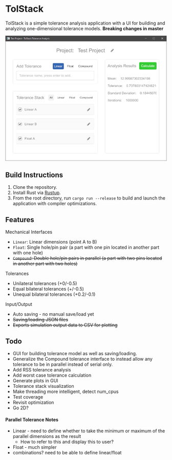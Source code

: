 # TolStack

TolStack is a simple tolerance analysis application with a UI for building and analyzing one-dimensional tolerance models. **Breaking changes in master**

![Screenshot](docs/screenshot.png)

## Build Instructions

1. Clone the repository.
2. Install Rust via [Rustup](https://www.rust-lang.org/tools/install).
3. From the root directory, run `cargo run --release` to build and launch the application with compiler optimizations.

## Features

Mechanical Interfaces

* `Linear`: Linear dimensions (point A to B)
* `Float`: Single hole/pin pair (a part with one pin located in another part with one hole)
* ~~`Compound`: Double hole/pin pairs in parallel (a part with two pins located in another part with two holes)~~

Tolerances

* Unilateral tolerances (+0/-0.5)
* Equal bilateral tolerances (+/-0.5)
* Unequal bilateral tolerances (+0.2/-0.1)

Input/Output

* Auto saving - no manual save/load yet
* ~~Saving/loading JSON files~~
* ~~Exports simulation output data to CSV for plotting~~

## Todo

* GUI for building tolerance model as well as saving/loading.
* Generalize the Compound tolerance interface to instead allow any tolerance to be in parallel instead of serial only.
* Add RSS tolerance analysis
* Add worst case tolerance calculation
* Generate plots in GUI
* Tolerance stack visualization
* Make threading more intelligent, detect num_cpus
* Test coverage
* Revisit optimization
* Go 2D?

#### Parallel Tolerance Notes

* Linear - need to define whether to take the minimum or maximum of the parallel dimensions as the result
  * How to refer to this and display this to user?
* Float - much simpler
* combinations? need to be able to define linear/float 
